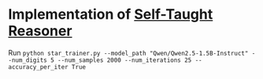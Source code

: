 # Implementation of [Self-Taught Reasoner](https://arxiv.org/pdf/2203.14465)

Run `python star_trainer.py --model_path "Qwen/Qwen2.5-1.5B-Instruct" --num_digits 5 --num_samples 2000 --num_iterations 25 --accuracy_per_iter True`